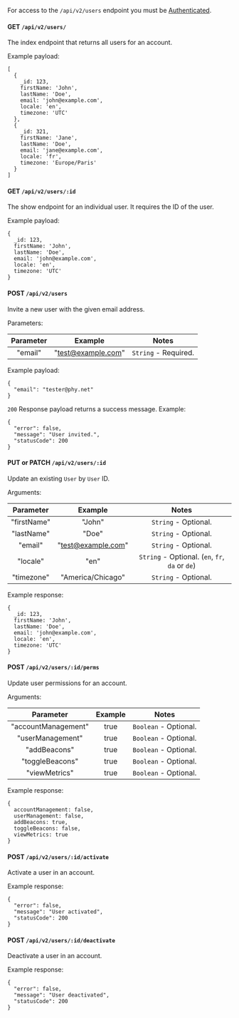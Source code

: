 For access to the `/api/v2/users` endpoint you must be [Authenticated](https://github.com/bkon-connect/phy-api-docs/wiki/Authentication).

#### GET `/api/v2/users/`

The index endpoint that returns all users for an account.

Example payload:

```
[
  {
    _id: 123,
    firstName: 'John',
    lastName: 'Doe',
    email: 'john@example.com',
    locale: 'en',
    timezone: 'UTC'
  },
  {
    _id: 321,
    firstName: 'Jane',
    lastName: 'Doe',
    email: 'jane@example.com',
    locale: 'fr',
    timezone: 'Europe/Paris'
  }
]
```

#### GET `/api/v2/users/:id`

The show endpoint for an individual user. It requires the ID of the user.

Example payload:

```
{
  _id: 123,
  firstName: 'John',
  lastName: 'Doe',
  email: 'john@example.com',
  locale: 'en',
  timezone: 'UTC'
}
```

#### POST `/api/v2/users`

Invite a new user with the given email address.

Parameters:

|Parameter|Example|Notes|
|:---:|:---:|:---:|
|"email"|"test@example.com"|`String` - Required.|

Example payload:
```
{
  "email": "tester@phy.net"
}
```


`200` Response payload returns a success message.  Example:

```
{
  "error": false,
  "message": "User invited.",
  "statusCode": 200
}
```

#### PUT or PATCH `/api/v2/users/:id`

Update an existing `User` by `User` ID.

Arguments:

|Parameter|Example|Notes|
|:---:|:---:|:---:|
|"firstName"|"John"|`String` - Optional.|
|"lastName"|"Doe"|`String` - Optional.|
|"email"|"test@example.com"|`String` - Optional.|
|"locale"|"en"|`String` - Optional. (`en`, `fr`, `da` or `de`)|
|"timezone"|"America/Chicago"|`String` - Optional.|

Example response:

```
{
  _id: 123,
  firstName: 'John',
  lastName: 'Doe',
  email: 'john@example.com',
  locale: 'en',
  timezone: 'UTC'
}
```

#### POST `/api/v2/users/:id/perms`

Update user permissions for an account.

Arguments:

|Parameter|Example|Notes|
|:---:|:---:|:---:|
|"accountManagement"|true|`Boolean` - Optional.|
|"userManagement"|true|`Boolean` - Optional.|
|"addBeacons"|true|`Boolean` - Optional.|
|"toggleBeacons"|true|`Boolean` - Optional.|
|"viewMetrics"|true|`Boolean` - Optional.|
Example response:

```
{
  accountManagement: false,
  userManagement: false,
  addBeacons: true,
  toggleBeacons: false,
  viewMetrics: true
}
```

#### POST `/api/v2/users/:id/activate`

Activate a user in an account.

Example response:

```
{
  "error": false,
  "message": "User activated",
  "statusCode": 200
}
```

#### POST `/api/v2/users/:id/deactivate`

Deactivate a user in an account.

Example response:

```
{
  "error": false,
  "message": "User deactivated",
  "statusCode": 200
}
```
